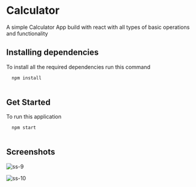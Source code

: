 # Calculator
A simple Calculator App build with react with all types of basic operations and functionality

## Installing dependencies

To install all the required dependencies run this command

```bash
  npm install 
  
```

## Get Started 

To run this application 

```bash
  npm start
  
```
## Screenshots

![ss-9](https://user-images.githubusercontent.com/65703105/137575612-1db283a4-505b-4bb2-916e-90d7c7d80303.PNG)

![ss-10](https://user-images.githubusercontent.com/65703105/137575616-94f9eb90-ccec-4929-939f-f808a49fc8fe.PNG)
